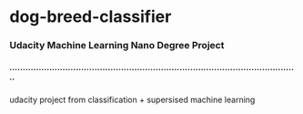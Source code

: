 # dog-breed-classifier
### Udacity Machine Learning Nano Degree Project 
##### .............................................................................................................

udacity project from classification + supersised machine learning
